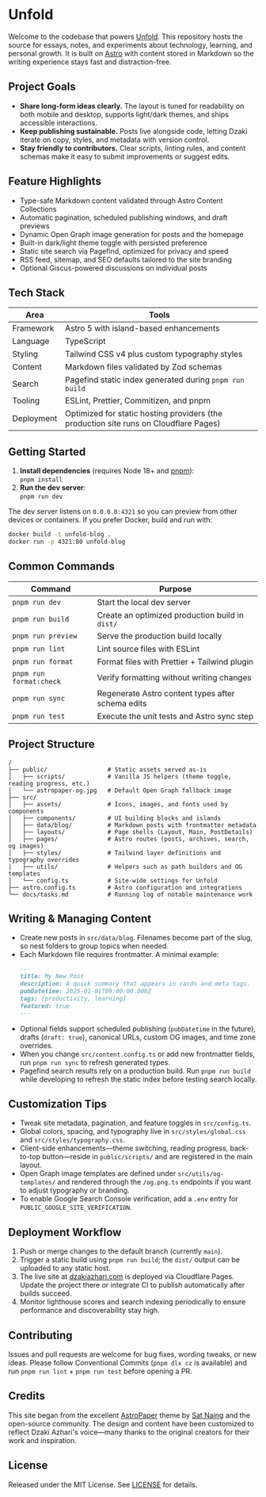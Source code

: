 # Unfold

Welcome to the codebase that powers [Unfold](https://dzakiazhari.com/). This repository hosts the source for essays, notes, and experiments about technology, learning, and personal growth. It is built on [Astro](https://astro.build/) with content stored in Markdown so the writing experience stays fast and distraction-free.

## Project Goals

- **Share long-form ideas clearly.** The layout is tuned for readability on both mobile and desktop, supports light/dark themes, and ships accessible interactions.
- **Keep publishing sustainable.** Posts live alongside code, letting Dzaki iterate on copy, styles, and metadata with version control.
- **Stay friendly to contributors.** Clear scripts, linting rules, and content schemas make it easy to submit improvements or suggest edits.

## Feature Highlights

- Type-safe Markdown content validated through Astro Content Collections
- Automatic pagination, scheduled publishing windows, and draft previews
- Dynamic Open Graph image generation for posts and the homepage
- Built-in dark/light theme toggle with persisted preference
- Static site search via Pagefind, optimized for privacy and speed
- RSS feed, sitemap, and SEO defaults tailored to the site branding
- Optional Giscus-powered discussions on individual posts

## Tech Stack

| Area       | Tools                                                                                 |
| ---------- | ------------------------------------------------------------------------------------- |
| Framework  | Astro 5 with island-based enhancements                                                |
| Language   | TypeScript                                                                            |
| Styling    | Tailwind CSS v4 plus custom typography styles                                         |
| Content    | Markdown files validated by Zod schemas                                               |
| Search     | Pagefind static index generated during `pnpm run build`                               |
| Tooling    | ESLint, Prettier, Commitizen, and pnpm                                                |
| Deployment | Optimized for static hosting providers (the production site runs on Cloudflare Pages) |

## Getting Started

1. **Install dependencies** (requires Node 18+ and [pnpm](https://pnpm.io/)):  
   `pnpm install`
2. **Run the dev server**:  
   `pnpm run dev`

The dev server listens on `0.0.0.0:4321` so you can preview from other devices or containers. If you prefer Docker, build and run with:

```bash
docker build -t unfold-blog .
docker run -p 4321:80 unfold-blog
```

## Common Commands

| Command                 | Purpose                                           |
| ----------------------- | ------------------------------------------------- |
| `pnpm run dev`          | Start the local dev server                        |
| `pnpm run build`        | Create an optimized production build in `dist/`   |
| `pnpm run preview`      | Serve the production build locally                |
| `pnpm run lint`         | Lint source files with ESLint                     |
| `pnpm run format`       | Format files with Prettier + Tailwind plugin      |
| `pnpm run format:check` | Verify formatting without writing changes         |
| `pnpm run sync`         | Regenerate Astro content types after schema edits |
| `pnpm run test`         | Execute the unit tests and Astro sync step        |

## Project Structure

```
/
├── public/                 # Static assets served as-is
│   ├── scripts/            # Vanilla JS helpers (theme toggle, reading progress, etc.)
│   └── astropaper-og.jpg   # Default Open Graph fallback image
├── src/
│   ├── assets/             # Icons, images, and fonts used by components
│   ├── components/         # UI building blocks and islands
│   ├── data/blog/          # Markdown posts with frontmatter metadata
│   ├── layouts/            # Page shells (Layout, Main, PostDetails)
│   ├── pages/              # Astro routes (posts, archives, search, og images)
│   ├── styles/             # Tailwind layer definitions and typography overrides
│   ├── utils/              # Helpers such as path builders and OG templates
│   └── config.ts           # Site-wide settings for Unfold
├── astro.config.ts         # Astro configuration and integrations
└── docs/tasks.md           # Running log of notable maintenance work
```

## Writing & Managing Content

- Create new posts in `src/data/blog`. Filenames become part of the slug, so nest folders to group topics when needed.
- Each Markdown file requires frontmatter. A minimal example:
  ```md
  ---
  title: My New Post
  description: A quick summary that appears in cards and meta tags.
  pubDatetime: 2025-01-01T09:00:00.000Z
  tags: [productivity, learning]
  featured: true
  ---
  ```
- Optional fields support scheduled publishing (`pubDatetime` in the future), drafts (`draft: true`), canonical URLs, custom OG images, and time zone overrides.
- When you change `src/content.config.ts` or add new frontmatter fields, run `pnpm run sync` to refresh generated types.
- Pagefind search results rely on a production build. Run `pnpm run build` while developing to refresh the static index before testing search locally.

## Customization Tips

- Tweak site metadata, pagination, and feature toggles in `src/config.ts`.
- Global colors, spacing, and typography live in `src/styles/global.css` and `src/styles/typography.css`.
- Client-side enhancements—theme switching, reading progress, back-to-top button—reside in `public/scripts/` and are registered in the main layout.
- Open Graph image templates are defined under `src/utils/og-templates/` and rendered through the `/og.png.ts` endpoints if you want to adjust typography or branding.
- To enable Google Search Console verification, add a `.env` entry for `PUBLIC_GOOGLE_SITE_VERIFICATION`.

## Deployment Workflow

1. Push or merge changes to the default branch (currently `main`).
2. Trigger a static build using `pnpm run build`; the `dist/` output can be uploaded to any static host.
3. The live site at [dzakiazhari.com](https://dzakiazhari.com/) is deployed via Cloudflare Pages. Update the project there or integrate CI to publish automatically after builds succeed.
4. Monitor lighthouse scores and search indexing periodically to ensure performance and discoverability stay high.

## Contributing

Issues and pull requests are welcome for bug fixes, wording tweaks, or new ideas. Please follow Conventional Commits (`pnpm dlx cz` is available) and run `pnpm run lint` + `pnpm run test` before opening a PR.

## Credits

This site began from the excellent [AstroPaper](https://github.com/satnaing/astro-paper) theme by [Sat Naing](https://satnaing.dev/) and the open-source community. The design and content have been customized to reflect Dzaki Azhari's voice—many thanks to the original creators for their work and inspiration.

## License

Released under the MIT License. See [LICENSE](LICENSE) for details.
